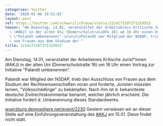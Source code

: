 ```yaml
---
categories: twitter
date: '2020-01-06 19:51:02'
layout: post
ref: https://twitter.com/schwarzlichtwue/status/1214273187271319553
teaser: "Am Dienstag, 14.01, veranstaltet der Arbeitskreis Kritische Jurist\\*innen\
  \ (#AKJ) in der alten Uni (Domerschulstra\xDFe 16) um 16 Uhr einen Vortrag zur Initiative\
  \ \"Palandt umbenennen\".\n\n\n\nPalandt war Mitglied der NSDAP, trieb den Ausschluss\
  \ von Frauen aus dem Studium der "
title: 1214273187271319553
---
```

Am Dienstag, 14.01, veranstaltet der Arbeitskreis Kritische Jurist\*innen (#AKJ) in der alten Uni (Domerschulstraße 16) um 16 Uhr einen Vortrag zur Initiative "Palandt umbenennen".



Palandt war Mitglied der NSDAP, trieb den Ausschluss von Frauen aus dem Studium der 
 Rechtswissenschaften voran und forderte, Juristen müssten lernen, "Volksschädlinge" zu bekämpfen. Nach ihm ist d. bekannteste deutsche Zivilrechtskommentar benannt, welcher jährlich erscheint. Die Initiative fordert d. Umbenennung dieses Standardwerks.



[wuerzburg.demosphere.net/event/2230](https://wuerzburg.demosphere.net/event/2230)
Gestern verwiesen wir an dieser Stelle auf eine Einführungsveranstaltung des [#AKJ](/t/akj) am 15.01. Diese findet nicht statt.